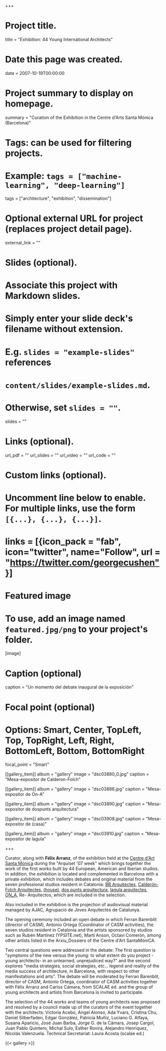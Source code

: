 +++
# Project title.
title = "Exhibition: 44 Young International Architects"

# Date this page was created.
date = 2007-10-19T00:00:00

# Project summary to display on homepage.
summary = "Curation of the Exhibition in the Centre d'Arts Santa Mònica (Barcelona)"

# Tags: can be used for filtering projects.
# Example: `tags = ["machine-learning", "deep-learning"]`
tags = ["architecture", "exhibition", "dissemination"]

# Optional external URL for project (replaces project detail page).
external_link = ""

# Slides (optional).
#   Associate this project with Markdown slides.
#   Simply enter your slide deck's filename without extension.
#   E.g. `slides = "example-slides"` references
#   `content/slides/example-slides.md`.
#   Otherwise, set `slides = ""`.
slides = ""

# Links (optional).
url_pdf = ""
url_slides = ""
url_video = ""
url_code = ""

# Custom links (optional).
#   Uncomment line below to enable. For multiple links, use the form `[{...}, {...}, {...}]`.
# links = [{icon_pack = "fab", icon="twitter", name="Follow", url = "https://twitter.com/georgecushen"}]

# Featured image
# To use, add an image named `featured.jpg/png` to your project's folder.
[image]
  # Caption (optional)
  caption = "Un momento del debate inaugural de la exposición"

  # Focal point (optional)
  # Options: Smart, Center, TopLeft, Top, TopRight, Left, Right, BottomLeft, Bottom, BottomRight
  focal_point = "Smart"

[[gallery_item]]
album = "gallery"
image = "dsc03880_0.jpg"
caption = "Mesa-expositor de Calderon-Folch"

[[gallery_item]]
album = "gallery"
image = "dsc03886.jpg"
caption = "Mesa-expositor de On-A"

[[gallery_item]]
album = "gallery"
image = "dsc03890.jpg"
caption = "Mesa-expositor de dospunts arquitectura"

[[gallery_item]]
album = "gallery"
image = "dsc03908.jpg"
caption = "Mesa-expositor de (casa)"

[[gallery_item]]
album = "gallery"
image = "dsc03910.jpg"
caption = "Mesa-expositor de lagula"

+++

Curator, along with **Félix Arranz**, of the exhibition held at the [Centre d'Art Santa Mònica](http://artssantamonica.gencat.cat/ca/) during the "Arquiset '07 week" which brings together the work of the first works built by 44 European, American and Iberian studios. In addition, the exhibition is located and complemented in Barcelona with a private exhibition, which includes debates and original material from the seven professional studios resident in Catalonia: [BB Arquitectes](http://www.bbarquitectes.com/), [Calderón-Folch Arquitectes](http://www.calderon-folch-sarsanedas.com/), [(house)](http://www.campdavellaners.blogspot.com.es/), [dos punts arquitectura](http://www.dospuntsarquitectura.com/), [lagula arquitectes](http://www.lagula.to/), [ON_A](http://www.on-a.es/), Re- Arquitectos, which are included in the selection.

Also included in the exhibition is the projection of audiovisual material managed by AJAC, Agrupació de Joves Arquitectes de Catalunya.

The opening ceremony included an open debate in which Ferran Barenblit (director of CASM), Antonio Ortega (Coordinator of CASM activities), the seven studios resident in Catalonia and the artists sponsored by studios such as Rubén Martínez (YPSITE.net), Martí Anson, Octavi Comerón, among other artists listed in the Arxiu_Dossiers of the Centre d'Art SantaMòniCA.

Two central questions were addressed in the debate: The first question is "symptoms of the new versus the young: to what extent do you project -young architects- in an unlearned, unprejudiced way?" and the second explores "media strategies, social strategies, etc... legend and reality of the media success of architecture, in Barcelona, with respect to other manifestations and arts". The debate will be moderated by Ferran Barenblit, director of CASM, Antonio Ortega, coordinator of CASM activities together with Félix Arranz and Carlos Cámara, from SCALAE ed. and the group of young architects and artists from Barcelona is invited to participate.

The selection of the 44 works and teams of young architects was proposed and resolved by a council made up of the curators of the event together with the architects: Victoria Acebo, Angel Alonso, Ada Yvars, Cristina Chu, Daniel Silberfaden, Edgar González, Patricia Muñiz, Luciano G. Alfaya, Susana Aparicio, José Juan Barba, Jorge G. de la Cámara, Josep Cargol, Juan Pablo Quintero, Michal Sulo, Esther Rovira, Alejandro Henriquez, Nicolás Valenzuela. Technical Secretariat: Laura Acosta (scalae ed.)


{{< gallery >}}
